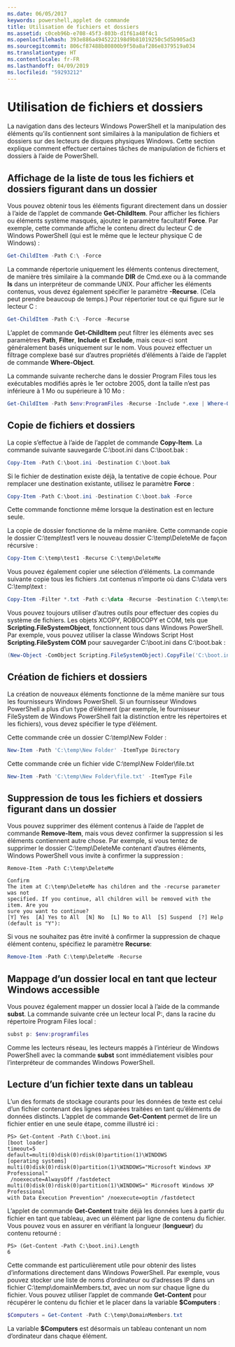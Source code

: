 ```yaml
---
ms.date: 06/05/2017
keywords: powershell,applet de commande
title: Utilisation de fichiers et dossiers
ms.assetid: c0ceb96b-e708-45f3-803b-d1f61a48f4c1
ms.openlocfilehash: 393e886a4945222198d9b81019250c5d5b905ad3
ms.sourcegitcommit: 806cf87488b80800b9f50a8af286e8379519a034
ms.translationtype: HT
ms.contentlocale: fr-FR
ms.lasthandoff: 04/09/2019
ms.locfileid: "59293212"
---
```

# <a name="working-with-files-and-folders"></a>Utilisation de fichiers et dossiers

La navigation dans des lecteurs Windows PowerShell et la manipulation des éléments qu’ils contiennent sont similaires à la manipulation de fichiers et dossiers sur des lecteurs de disques physiques Windows. Cette section explique comment effectuer certaines tâches de manipulation de fichiers et dossiers à l’aide de PowerShell.

## <a name="listing-all-the-files-and-folders-within-a-folder"></a>Affichage de la liste de tous les fichiers et dossiers figurant dans un dossier

Vous pouvez obtenir tous les éléments figurant directement dans un dossier à l’aide de l’applet de commande **Get-ChildItem**. Pour afficher les fichiers ou éléments système masqués, ajoutez le paramètre facultatif **Force**. Par exemple, cette commande affiche le contenu direct du lecteur C de Windows PowerShell (qui est le même que le lecteur physique C de Windows) :

```powershell
Get-ChildItem -Path C:\ -Force
```

La commande répertorie uniquement les éléments contenus directement, de manière très similaire à la commande **DIR** de Cmd.exe ou à la commande **ls** dans un interpréteur de commande UNIX. Pour afficher les éléments contenus, vous devez également spécifier le paramètre **-Recurse**. (Cela peut prendre beaucoup de temps.) Pour répertorier tout ce qui figure sur le lecteur C :

```powershell
Get-ChildItem -Path C:\ -Force -Recurse
```

L’applet de commande **Get-ChildItem** peut filtrer les éléments avec ses paramètres **Path**, **Filter**, **Include** et **Exclude**, mais ceux-ci sont généralement basés uniquement sur le nom. Vous pouvez effectuer un filtrage complexe basé sur d’autres propriétés d’éléments à l’aide de l’applet de commande **Where-Object**.

La commande suivante recherche dans le dossier Program Files tous les exécutables modifiés après le 1er octobre 2005, dont la taille n’est pas inférieure à 1 Mo ou supérieure à 10 Mo :

```powershell
Get-ChildItem -Path $env:ProgramFiles -Recurse -Include *.exe | Where-Object -FilterScript {($_.LastWriteTime -gt '2005-10-01') -and ($_.Length -ge 1mb) -and ($_.Length -le 10mb)}
```

## <a name="copying-files-and-folders"></a>Copie de fichiers et dossiers

La copie s’effectue à l’aide de l’applet de commande **Copy-Item**. La commande suivante sauvegarde C:\\boot.ini dans C:\\boot.bak :

```powershell
Copy-Item -Path C:\boot.ini -Destination C:\boot.bak
```

Si le fichier de destination existe déjà, la tentative de copie échoue. Pour remplacer une destination existante, utilisez le paramètre **Force** :

```powershell
Copy-Item -Path C:\boot.ini -Destination C:\boot.bak -Force
```

Cette commande fonctionne même lorsque la destination est en lecture seule.

La copie de dossier fonctionne de la même manière. Cette commande copie le dossier C:\\temp\\test1 vers le nouveau dossier C:\\temp\\DeleteMe de façon récursive :

```powershell
Copy-Item C:\temp\test1 -Recurse C:\temp\DeleteMe
```

Vous pouvez également copier une sélection d’éléments. La commande suivante copie tous les fichiers .txt contenus n’importe où dans C:\\data vers C:\\temp\\text :

```powershell
Copy-Item -Filter *.txt -Path c:\data -Recurse -Destination C:\temp\text
```

Vous pouvez toujours utiliser d’autres outils pour effectuer des copies du système de fichiers. Les objets XCOPY, ROBOCOPY et COM, tels que **Scripting.FileSystemObject**, fonctionnent tous dans Windows PowerShell. Par exemple, vous pouvez utiliser la classe Windows Script Host **Scripting.FileSystem COM** pour sauvegarder C:\\boot.ini dans C:\\boot.bak :

```powershell
(New-Object -ComObject Scripting.FileSystemObject).CopyFile('C:\boot.ini', 'C:\boot.bak')
```

## <a name="creating-files-and-folders"></a>Création de fichiers et dossiers

La création de nouveaux éléments fonctionne de la même manière sur tous les fournisseurs Windows PowerShell. Si un fournisseur Windows PowerShell a plus d’un type d’élément (par exemple, le fournisseur FileSystem de Windows PowerShell fait la distinction entre les répertoires et les fichiers), vous devez spécifier le type d’élément.

Cette commande crée un dossier C:\\temp\\New Folder :

```powershell
New-Item -Path 'C:\temp\New Folder' -ItemType Directory
```

Cette commande crée un fichier vide C:\\temp\\New Folder\\file.txt

```powershell
New-Item -Path 'C:\temp\New Folder\file.txt' -ItemType File
```

## <a name="removing-all-files-and-folders-within-a-folder"></a>Suppression de tous les fichiers et dossiers figurant dans un dossier

Vous pouvez supprimer des élément contenus à l’aide de l’applet de commande **Remove-Item**, mais vous devez confirmer la suppression si les éléments contiennent autre chose. Par exemple, si vous tentez de supprimer le dossier C:\\temp\\DeleteMe contenant d’autres éléments, Windows PowerShell vous invite à confirmer la suppression :

```
Remove-Item -Path C:\temp\DeleteMe

Confirm
The item at C:\temp\DeleteMe has children and the -recurse parameter was not
specified. If you continue, all children will be removed with the item. Are you
sure you want to continue?
[Y] Yes  [A] Yes to All  [N] No  [L] No to All  [S] Suspend  [?] Help
(default is "Y"):
```

Si vous ne souhaitez pas être invité à confirmer la suppression de chaque élément contenu, spécifiez le paramètre **Recurse**:

```powershell
Remove-Item -Path C:\temp\DeleteMe -Recurse
```

## <a name="mapping-a-local-folder-as-a-windows-accessible-drive"></a>Mappage d’un dossier local en tant que lecteur Windows accessible

Vous pouvez également mapper un dossier local à l’aide de la commande **subst**. La commande suivante crée un lecteur local P:, dans la racine du répertoire Program Files local :

```powershell
subst p: $env:programfiles
```

Comme les lecteurs réseau, les lecteurs mappés à l’intérieur de Windows PowerShell avec la commande **subst** sont immédiatement visibles pour l’interpréteur de commandes Windows PowerShell.

## <a name="reading-a-text-file-into-an-array"></a>Lecture d’un fichier texte dans un tableau

L’un des formats de stockage courants pour les données de texte est celui d’un fichier contenant des lignes séparées traitées en tant qu’éléments de données distincts. L’applet de commande **Get-Content** permet de lire un fichier entier en une seule étape, comme illustré ici :

```
PS> Get-Content -Path C:\boot.ini
[boot loader]
timeout=5
default=multi(0)disk(0)rdisk(0)partition(1)\WINDOWS
[operating systems]
multi(0)disk(0)rdisk(0)partition(1)\WINDOWS="Microsoft Windows XP Professional"
 /noexecute=AlwaysOff /fastdetect
multi(0)disk(0)rdisk(0)partition(1)\WINDOWS=" Microsoft Windows XP Professional
with Data Execution Prevention" /noexecute=optin /fastdetect
```

L’applet de commande **Get-Content** traite déjà les données lues à partir du fichier en tant que tableau, avec un élément par ligne de contenu du fichier. Vous pouvez vous en assurer en vérifiant la longueur (**longueur**) du contenu retourné :

```
PS> (Get-Content -Path C:\boot.ini).Length
6
```

Cette commande est particulièrement utile pour obtenir des listes d’informations directement dans Windows PowerShell. Par exemple, vous pouvez stocker une liste de noms d’ordinateur ou d’adresses IP dans un fichier C:\\temp\\domainMembers.txt, avec un nom sur chaque ligne du fichier. Vous pouvez utiliser l’applet de commande **Get-Content** pour récupérer le contenu du fichier et le placer dans la variable **$Computers** :

```powershell
$Computers = Get-Content -Path C:\temp\DomainMembers.txt
```

La variable **$Computers** est désormais un tableau contenant un nom d’ordinateur dans chaque élément.
